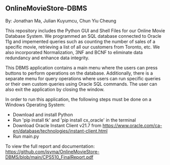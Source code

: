 ## OnlineMovieStore-DBMS

By: Jonathan Ma, Julian Kuyumcu, Chun Yiu Cheung

This repository includes the Python GUI and Shell Files for our Online Movie Database System. We programmed an SQL database connected to Oracle 11g and impemented queries such as counting the number of sales of a specific movie, retrieving a list of all our customers from Toronto, etc. We also incorporated Normalization, 3NF and BCNF to eliminate data redundancy and enhance data integrity. 

This DBMS application contains a main menu where the users can press buttons to perform operations on the database. Additionally, there is a separate menu for query operations where users can run specific queries or their own custom queries using Oracle SQL commands. The user can also exit the application by closing the window.

In order to run this application, the following steps must be done on a Windows Operating System:
  - Download and install Python
  - Run 'pip install tk' and 'pip install cx_oracle' in the terminal
  - Download Oracle Instant Client v21.7 from https://www.oracle.com/ca-en/database/technologies/instant-client.html
  - Run main.py

To view the full report and documentation: https://github.com/jsyma/OnlineMovieStore-DBMS/blob/main/CPS510_FinalReport.pdf
  
